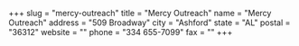 +++
slug = "mercy-outreach"
title = "Mercy Outreach"
name = "Mercy Outreach"
address = "509 Broadway"
city = "Ashford"
state = "AL"
postal = "36312"
website = ""
phone = "334 655-7099"
fax = ""
+++
